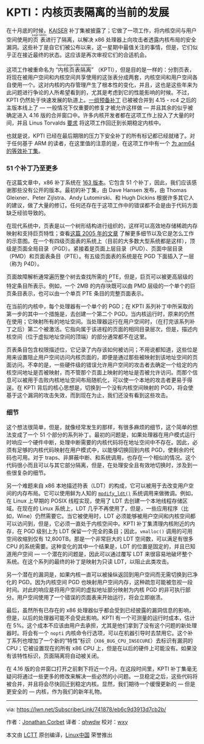 KPTI：内核页表隔离的当前的发展 
============================================================

在十月底的时候，[KAISER][8] 补丁集被披露了；它做了一项工作，将内核空间与用户空间使用的<ruby>页表<rt>page tables</rt></ruby>进行了隔离，以解决 x86 处理器上向攻击者透露内核布局的安全漏洞。这些补丁是自它们被公布以来，这一星期中最值关注的事情，但是，它们似乎正在接近最终的状态。这应该是再次审视它们的合适机会。

这项工作被重命名为 “<ruby>内核页表隔离<rt>kernel page-table isolation</rt></ruby>” （KPTI），但是目的是一样的：分割页表，将现在被用户空间和内核空间共享使用的这张表分成两套，内核空间和用户空间各自使用一个。这对内核的内存管理产生了根本性的变化，并且，这也是这些年来为此问题进行争论的人所希望看到的，尤其是考虑到它的性能影响的时候。不过，KPTI 仍然处于快速发展的轨道上。[一组预备补丁][2] 已被被合并到 4.15 - rc4 之后的主版本线上了 — 一般情况下仅重要的修复才被允许这样做 — 并且其余的似乎被确定进入 4.16 版的合并窗口中。许多内核开发者都在这项工作上投入了大量的时间，并且 Linus Torvalds [要求][3] 将这项工作回迁到长期稳定内核中。

也就是说，KPTI 已经在最后期限的压力下安全补丁的所有标记都已经就绪了。对于任何基于 ARM 的读者，在这里值的注意的是，在这项工作中有一个 [为 arm64 的等效补丁集][4]。

### 51 个补丁乃至更多

在这篇文章中，x86 补丁系统在 [163 版本][5]。它包含 51 个补丁，因此，我们应该感谢那些没有公开的版本。最初的补丁集，由 Dave Hansen 发布，由 Thomas Gleixner、Peter Zijlstra、Andy Lutomirski、和 Hugh Dickins 根据许多其它人的建议，做了大量的修订。任何还存在于这项工作中的错误都不会是由于代码方面缺乏经验导致的。

在现代系统中，页表是以一个树形结构进行组织的，这样可以高效地存储稀疏内存映射和支持巨页特性；查看[这篇 2005 年的文章][6] 了解更多细节以及它是怎么工作的示意图。在一个有四级页面表的系统上（目前的大多数大型系统都是这样），顶级是页面全局目录（PGD）。紧接着是页面上层目录（PUD）、页面中层目录（PMD）和页面表条目（PTE）。有五级页面表的系统是在 PGD 下面插入了一层（称为 P4D）。

页面故障解析通常遍历整个树去查找所需的 PTE，但是，巨页可以被更高层级的特定条目所表示。例如，一个 2MB 的内存<ruby>块<rt>chunk</rt></ruby>既可以由 PMD 层级的一个单个的巨页条目表示，也可以由一个单页 PTE 条目的完整页面表示。

在当前的内核中，每个处理器有一个单个的 PGD；在 KPTI 系列补丁中所采取的第一步的其中一个措施是，去创建一个第二个 PGD。当内核运行时，原来的仍然在使用；它映射所有的地址空间。当处理器运行在用户空间时，（在打完该系列补丁之后）第二个被激活。它指向属于该进程的页面的相同目录层次，但是，描述内核空间（位于虚拟地址空间的顶端）的部分通常都不在这里。

页表条目包含权限描述位，它记录了内存该如何被访问；不用说都知道，这些位是用来设置阻止用户空间访问内核页面的，即便是通过那些被映射到该地址空间的页面访问。不幸的是，一些硬件级的错误允许用户空间的攻击者去确定一个给定的内核空间地址是否被映射，而不管那个页面上映射的地址是否被允许访问。而那个信息可以被用于击败内核地址空间布局随机化，可以使一个本地的攻击者更易于得逞。在 KPTI 背后的核心思想是，切换到一个没有内核空间映射的 PGD，将会使基于这个漏洞的攻击失效，而到现在为止，我们还没有看到这些攻击。

### 细节

这个想法很简单，但是，就像经常发生的那样，有很多麻烦的细节，这个简单的想法变成了一个 51 个部分的系列补丁。最初的问题是，如果处理器在用户模式运行时响应一个硬件中断，处理中断需要的内核代码将在地址空间中不存在。因此，必须有足够的内核代码映射在用户模式中，以能够切换回到内核 PGD，使剩余的代码也可用。对于 traps、非屏蔽中断、和系统调用，也存在一个相似的情况。这个代码很小而且可以与其它部分隔离，但是，在处理安全且有效地切换时，涉及到一些很复杂的细节。

另一个难题来自 x86 本地描述符表（LDT）的构成，它可以被用于去改变用户空间的内存布局。它可以使用鲜为人知的 [`modify_ldt()`][7] 系统调用来做微调。例如，在 Linux 上早期的 POSIX 线程实现，使用了 LDT 去创建一个本地线程存储区域。在现在的 Linux 系统上，LDT 几乎不再使用了，但是，一些应用程序（比如，Wine）仍然需要它。当它被使用时，LDT 必须能够被用户空间和内核空间都可以访问到，但是，它必须一直处于内核空间中。KPTI 补丁集清理内核附近的内存，在 PGD 级别上为 LDT 保留一个完全的条目；因此，`vmalloc()` 调用的可用空间收缩到仅有 12,800TB。那是一个非常巨大的 LDT 空间数，可以满足有很多 CPU 的系统需要。这种变化的其中一个结果是，LDT 的位置是固定的，并且已知道用户空间 — 一个潜在的问题是，因此可以通过覆写 LDT 来很容易地破坏整个系统。在这个系列的最终的补丁是映射为只读 LDT，以阻止此类攻击。

另一个潜在的漏洞是，如果内核一直可以被操纵返回到用户空间而无需切换到已净化的 PGD。因为内核空间 PGD 也映射用户空间内存，这种疏忽可能被忽视一段时间。对此的响应是将用户空间的虚拟地址部分映射为内核 PGD 的非可执行部分。用户空间使用了一个错误的页面表来开始运行，将会立即崩溃。

最后，虽然所有已存在的 x86 处理器似乎都会受到已经披露的漏洞信息的影响，但是，以后的处理器可能不会受此影响。KPTI 有一个可测量的运行时成本，估计在 5%。这个成本不应该由用户去承担，尤其是他们拿到了没有这个问题的新处理器时。将会有一个 `nopti` 内核命令行选项，可以在机器引导时去禁用它。这个补丁系列也增加了一个新的“特性”标识（`X86_BUG_CPU_INSECURE`）去标识有漏洞的 CPU；它被设置现在的所有 x86 CPU 上，但是在以后的硬件上可能没有。如果没有该特性标识，页面隔离将自动被关闭。

在 4.16 版的合并窗口打开之前剩下将近一个月。在这段时间里，KPTI 补丁集毫无疑问将通过一些更多的修改来解决一些必然的小问题。一旦稳定之后，这些代码将被合并，并且将会尽快回迁到稳定内核。显然，我们期待一个缓慢更新的 — 但是更安全的 — 内核，作为我们的新年礼物。

--------------------------------------------------------------------------------

via: https://lwn.net/SubscriberLink/741878/eb6c9d3913d7cb2b/

作者：[Jonathan Corbet][a]
译者：[qhwdw](https://github.com/qhwdw)
校对：[wxy](https://github.com/wxy)

本文由 [LCTT](https://github.com/LCTT/TranslateProject) 原创编译，[Linux中国](https://linux.cn/) 荣誉推出

[a]:https://lwn.net/SubscriberLink/741878/eb6c9d3913d7cb2b/
[1]:https://lwn.net/Promo/slink-trial2-2/claim
[2]:https://git.kernel.org/linus/64a48099b3b31568ac45716b7fafcb74a0c2fcfe
[3]:https://lwn.net/Articles/741882/
[4]:https://lwn.net/Articles/740393/
[5]:https://lwn.net/Articles/741883/
[6]:https://lwn.net/Articles/117749/
[7]:http://man7.org/linux/man-pages/man2/modify_ldt.2.html
[8]:https://lwn.net/Articles/738975/



